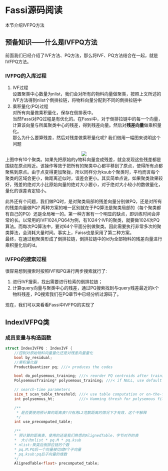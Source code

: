 # Fassi源码阅读
本节介绍IVFPQ方法
## 预备知识——什么是IVFPQ方法
前面我们已经介绍了IVF方法、PQ方法，那么将IVF、PQ方法结合在一起，就是IVFPQ方法。
### IVFPQ的入库过程
1. IVF过程  
设置聚类中心数量为nlist，我们会对所有的物料向量做聚类，按照上文所述的IVF方法得到nlist个倒排拉链，将物料向量分配到不同的倒排拉链中
2. 乘积量化(PQ)过程  
对所有向量做乘积量化，保存在倒排表中。  
当然Fassi对PQ过程是有优化的。在Fassi中，对于倒排拉链中的每一个向量，计算该向量与所属聚类中心的残差，得到残差向量。然后对**残差向量**做乘积量化。  
那么为什么要算残差，然后对残差做乘积量化呢? 我们借用一幅图来说明这个问题
<div align=center><img src="https://zhou-yuxin.github.io/articles/2020/IVFPQ%E7%AE%97%E6%B3%95%E5%8E%9F%E7%90%86/3.png"></div>  
上图中有10个聚类。如果先把原始的y物料向量变成残差，就会发现这些残差都是围绕在原点附近。该操作等效于把所有的聚类中心都平移到了原点，使得所有点都聚焦到原点。由于点变得更加聚拢，所以同样分为ksub个聚类时，平均而言每个聚类的区域会更小，做距离近似时，误差会更小。其实简单点说，如果聚类效果较好，残差的绝对大小比原始向量的绝对大小要小，对于绝对大小较小的数做量化，量化的误差肯定较小。  

此外还有个问题，我们做PQ时，是对聚类局部的残差向量分别做PQ，还是对所有的残差向量做PQ? 两种方案的唯一区别就在于PQ算法是聚类局部的（每个聚类都有自己的PQ）还是全局唯一的。第一种方案有一个明显的缺点，即训练时间会非常的长。以常用的IVF1024,PQ64为例，有1024个IVF的聚类，就要做1024次PQ算法。而每次PQ算法中，要对64个平面分别做聚类。因此需要执行非常多次的聚类算法，会消耗大量时间。事实上，Faiss也是采用了第二种方案。  
最终，在通过粗聚类形成了倒排拉链，倒排拉链中的id为全部物料的残差向量进行乘积量化后的id。  

### IVFPQ的搜索过程
很容易想到搜索时按照IVF和PQ进行两步搜索就行了:
1. 进行IVF搜索，找出需要进行检索的倒排拉链；
2. 计算query向量与聚类中心的残差，通过PQ搜索找到与query残差最近的k个物料残差，PQ搜索我们在PQ章节中已经分析过源码了。  

现在，我们可以来看看Fassi中IVFPQ的实现了

## IndexIVFPQ类
### 成员变量与构造函数
```c++
struct IndexIVFPQ : IndexIVF {
    //控制对原始物料向量量化还是对残差向量量化
    bool by_residual; 
    //乘积量化器
    ProductQuantizer pq; ///< produces the codes

    bool do_polysemous_training; ///< reorder PQ centroids after training?
    PolysemousTraining* polysemous_training; ///< if NULL, use default

    // search-time parameters
    size_t scan_table_threshold; ///< use table computation or on-the-fly?
    int polysemous_ht;           ///< Hamming thresh for polysemous filtering

    /**
     * 是否要使用预计算的距离表?只有再L2范数距离的情况下才有效，这个不解释
     */
    int use_precomputed_table;

    /**
    * 预计算的距离表，使用的还是我们熟悉的AlignedTable，字节对齐的表
    *  大小为nlist * pq.M * pq.ksub
    * nlist:聚类后倒排拉链的个数   
    * pq.M:PQ后一个向量被切成M个子向量
    * pq.ksub:pq后子向量的维数
    */
    AlignedTable<float> precomputed_table;

```
